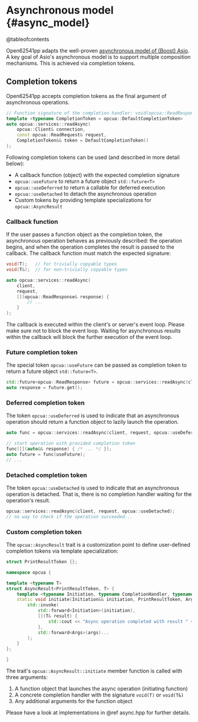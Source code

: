 # Asynchronous model {#async_model}

@tableofcontents

Open62541pp adapts the well-proven [asynchronous model of (Boost) Asio](https://think-async.com/asio/asio-1.28.0/doc/asio/overview/model.html). A key goal of Asio's asynchronous model is to support multiple composition mechanisms. This is achieved via completion tokens.

## Completion tokens

Open62541pp accepts completion tokens as the final argument of asynchronous operations.

```cpp
// Function signature of the completion handler: void(opcua::ReadResponse&)
template <typename CompletionToken = opcua::DefaultCompletionToken>
auto opcua::services::readAsync(
    opcua::Client& connection,
    const opcua::ReadRequest& request,
    CompletionToken&& token = DefaultCompletionToken()
);
```

Following completion tokens can be used (and described in more detail below):

- A callback function (object) with the expected completion signature
- `opcua::useFuture` to return a future object `std::future<T>`
- `opcua::useDeferred` to return a callable for deferred execution
- `opcua::useDetached` to detach the asynchronous operation
- Custom tokens by providing template specializations for `opcua::AsyncResult`

### Callback function

If the user passes a function object as the completion token, the asynchronous operation behaves as previously described: the operation begins, and when the operation completes the result is passed to the callback. The callback function must match the expected signature:

```cpp
void(T);   // for trivially copyable types
void(T&);  // for non-trivially copyable types
```

```cpp
auto opcua::services::readAsync(
    client,
    request,
    [](opcua::ReadResponse& response) {
        // ...
    }
);
```

The callback is executed within the client's or server's event loop. Please make sure not to block the event loop. Waiting for asynchronous results within the callback will block the further execution of the event loop.

### Future completion token

The special token `opcua::useFuture` can be passed as completion token to return a future object `std::future<T>`.

```cpp
std::future<opcua::ReadResponse> future = opcua::services::readAsync(client, request, opcua::useFuture);
auto response = future.get();
```

### Deferred completion token

The token `opcua::useDeferred` is used to indicate that an asynchronous operation should return a function object to lazily launch the operation.

```cpp
auto func = opcua::services::readAsync(client, request, opcua::useDeferred);

// start operation with provided completion token
func([](auto&& response) { /* ... */ });
auto future = func(useFuture);
// ...
```

### Detached completion token

The token `opcua::useDetached` is used to indicate that an asynchronous operation is detached.
That is, there is no completion handler waiting for the operation's result.

```cpp
opcua::services::readAsync(client, request, opcua::useDetached);
// no way to check if the operation succeeded...
```

### Custom completion token

The `opcua::AsyncResult` trait is a customization point to define user-defined completion tokens via template specialization:

```cpp
struct PrintResultToken {};

namespace opcua {

template <typename T>
struct AsyncResult<PrintResultToken, T> {
    template <typename Initiation, typename CompletionHandler, typename... Args>
    static void initiate(Initiation&& initiation, PrintResultToken, Args&&... args) {
        std::invoke(
            std::forward<Initiation>(initiation),
            [](T& result) {
                std::cout << "Async operation completed with result " << result << std::endl;
            },
            std::forward<Args>(args)...
        );
    }
};

}
```

The trait's `opcua::AsyncResult::initiate` member function is called with three arguments:
1. A function object that launches the async operation (initiating function)
2. A concrete completion handler with the signature `void(T)` or `void(T&)`
3. Any additional arguments for the function object

Please have a look at implementations in @ref async.hpp for further details.
